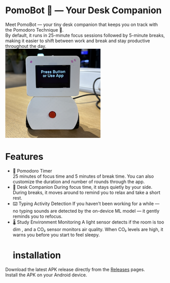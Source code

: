 # PomoBot 🤖 — Your Desk Companion
Meet PomoBot — your tiny desk companion that keeps you on track with the Pomodoro Technique 🍅.  
By default, it runs in 25-minute focus sessions followed by 5-minute breaks, making it easier to shift between work and break and stay productive throughout the day.  
<img src="docs/cover1.jpg" alt="" width="300">  
# Features
* 🍅 Pomodoro Timer
  <br>25 minutes of focus time and 5 minutes of break time. You can also customize the duration and number of rounds through the app.
* 🤖 Desk Companion
  During focus time, it stays quietly by your side. During breaks, it moves around to remind you to relax and take a short rest.
* ⌨️ Typing Activity Detection
  If you haven’t been working for a while — no typing sounds are detected by the on-device ML model  — it gently reminds you to refocus.
* 🌡️ Study Environment Monitoring
  A light sensor detects if the room is too dim , and a CO₂ sensor monitors air quality. When CO₂ levels are high, it warns you before you start to feel sleepy.
  # installation
Download the latest APK release directly from the [Releases](https://github.com/yingwuhola/Pomodoro-Robot/releases) pages.  
Install the APK on your Android device.

